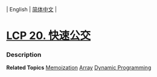 | English | [简体中文](README.md) |

# [LCP 20. 快速公交](https://leetcode-cn.com/problems/meChtZ)
 ### Description

**Related Topics**  [Memoization](https://leetcode-cn.com/tag/memoization) [Array](https://leetcode-cn.com/tag/array) [Dynamic Programming](https://leetcode-cn.com/tag/dynamic-programming) 